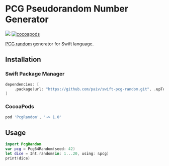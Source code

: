 PCG Pseudorandom Number Generator
==

[![](https://github.com/paiv/swift-pcg-random/workflows/Build/badge.svg)](https://github.com/paiv/swift-pcg-random/actions)
[![cocoapods](https://img.shields.io/cocoapods/v/PcgRandom.svg)](https://cocoapods.org/pods/PcgRandom)


[PCG random][HOME] generator for Swift language.

[HOME]: https://www.pcg-random.org/


Installation
--

### Swift Package Manager

```swift
dependencies: [
    .package(url: "https://github.com/paiv/swift-pcg-random.git", .upToNextMajor(from: "1.0.0"))
]
```

### CocoaPods

```ruby
pod 'PcgRandom', '~> 1.0'
```


Usage
--

```swift
import PcgRandom
var pcg = Pcg64Random(seed: 42)
let dice = Int.random(in: 1...20, using: &pcg)
print(dice)
```
